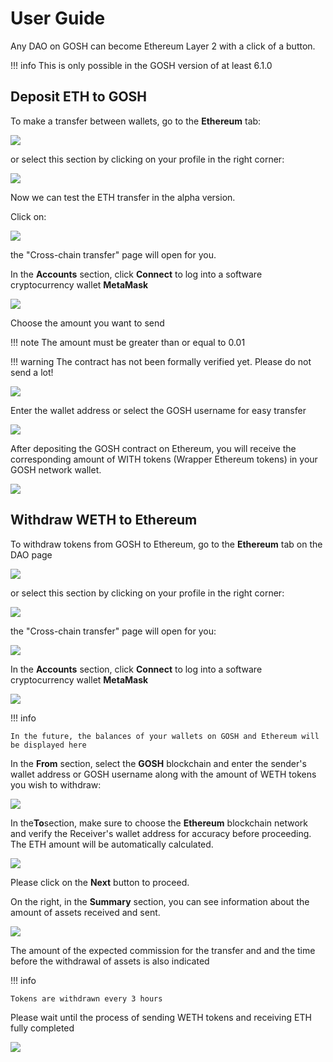 # **User Guide**


Any DAO on GOSH can become Ethereum Layer 2 with a click of a button.

!!! info
    This is only possible in the GOSH version of at least 6.1.0

## Deposit ETH to GOSH
To make a transfer between wallets, go to the **Ethereum** tab:

![](../images/ethereum_usage_begin2.jpg)

or select this section by clicking on your profile in the right corner:

![](../images/ethereum_usage_begin1.jpg)

Now we can test the ETH transfer in the alpha version.


Click on:

![](../images/ethereum_usage_begin3.jpg)

the "Cross-chain transfer" page will open for you.


In the **Accounts** section, click **Connect** to log into a software cryptocurrency wallet **MetaMask**

![](../images/ethereum_usage_connect.jpg)

Choose the amount you want to send

!!! note
    The amount must be greater than or equal to 0.01


!!! warning
    The contract has not been formally verified yet. Please do not send a lot!

![](../images/ethereum_usage_from.jpg)

Enter the wallet address or select the GOSH username for easy transfer

![](../images/ethereum_usage_to.jpg)

After depositing the GOSH contract on Ethereum, you will receive the corresponding amount of WITH tokens (Wrapper Ethereum tokens) in your GOSH network wallet.

![](../images/ethereum_usage_transfer_comleted.jpg)


## Withdraw WETH to Ethereum

To withdraw tokens from GOSH to Ethereum, go to the **Ethereum** tab on the DAO page

![](../images/ethereum_usage_begin2.jpg)

or select this section by clicking on your profile in the right corner:

![](../images/ethereum_usage_begin1.jpg)

the "Cross-chain transfer" page will open for you:

![](../images/ethereum_usage_withdraw_page_cross_chain_tr.jpg)

In the **Accounts** section, click **Connect** to log into a software cryptocurrency wallet **MetaMask**

![](../images/ethereum_usage_withdraw_connect_metamask.jpg)

!!! info

    In the future, the balances of your wallets on GOSH and Ethereum will be displayed here


In the **From** section, select the **GOSH** blockchain and enter the sender's wallet address or GOSH username along with the amount of WETH tokens you wish to withdraw:

![](../images/ethereum_usage_withdraw_from.jpg)


In the**To**section, make sure to choose the **Ethereum** blockchain network and verify the Receiver's wallet address for accuracy before proceeding. The ETH amount will be automatically calculated.

![](../images/ethereum_usage_withdraw_to.jpg)

Please click on the **Next** button to proceed.

On the right, in the **Summary** section, you can see information about the amount of assets received and sent.

![](../images/ethereum_usage_withdraw_sammary.jpg)

The amount of the expected commission for the transfer and and the time before the withdrawal of assets is also indicated


!!! info

    Tokens are withdrawn every 3 hours



<!-- TODO description




![](../images/ethereum_usage_withdraw_step2_transf.jpg)-->

Please wait until the process of sending WETH tokens and receiving ETH fully completed

![](../images/ethereum_usage_withdraw_step3_compl.jpg)

<!-- DAO members can choose to have their token available in Ethereum, effectively making any project its own L2. And because GOSH L2 supports ERC-20 Tokenization, we offer easy ecosystem integration for any project............... -->
